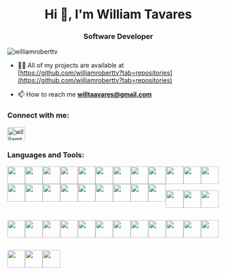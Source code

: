 <h1 align="center">Hi 👋, I'm William Tavares</h1>
<h3 align="center">Software Developer</h3>

<p align="left"> <img src="https://komarev.com/ghpvc/?username=williamroberttv&label=Profile%20views&color=0e75b6&style=flat" alt="williamroberttv" /> </p>

- 👨‍💻 All of my projects are available at [https://github.com/williamroberttv?tab=repositories](https://github.com/williamroberttv?tab=repositories)

- 📫 How to reach me **willtaavares@gmail.com**

<h3 align="left">Connect with me:</h3>
<p align="left">
<a href="https://linkedin.com/in/williamtavares" target="blank"><img align="center" src="https://raw.githubusercontent.com/rahuldkjain/github-profile-readme-generator/master/src/images/icons/Social/linked-in-alt.svg" alt="williamtavares" height="30" width="40" /></a>
</p>

<h3 align="left">Languages and Tools:</h3>

<div style="display:flex; flex-wrap:wrap">
  <img
    src="https://cdn.jsdelivr.net/gh/devicons/devicon/icons/javascript/javascript-original.svg"
    width="40"
    height="40"
  />
  <img
    src="https://cdn.jsdelivr.net/gh/devicons/devicon/icons/typescript/typescript-original.svg"
    width="40"
    height="40"
  />
  <img
    src="https://cdn.jsdelivr.net/gh/devicons/devicon/icons/nodejs/nodejs-original.svg"
    width="40"
    height="40"
  />
  <img
    src="https://cdn.jsdelivr.net/gh/devicons/devicon/icons/python/python-original.svg"
    width="40"
    height="40"
  />
  <img
    src="https://cdn.jsdelivr.net/gh/devicons/devicon/icons/mysql/mysql-original.svg"
    width="40"
    height="40"
  />
  <img
    src="https://cdn.jsdelivr.net/gh/devicons/devicon@latest/icons/mongodb/mongodb-plain-wordmark.svg"
    width="40"
    height="40"
  />
  <img
    src="https://cdn.jsdelivr.net/gh/devicons/devicon/icons/redis/redis-original.svg"
    width="40"
    height="40"
  />
  <img
    src="https://cdn.jsdelivr.net/gh/devicons/devicon@latest/icons/figma/figma-original.svg"
    width="40"
    height="40"
  />
  <img
    src="https://cdn.jsdelivr.net/gh/devicons/devicon@latest/icons/go/go-original-wordmark.svg"
    width="40"
    height="40"
  />
  <img
    src="https://cdn.jsdelivr.net/gh/devicons/devicon@latest/icons/grafana/grafana-original-wordmark.svg"
    width="40"
    height="40"
  />
  <img
    src="https://cdn.jsdelivr.net/gh/devicons/devicon@latest/icons/graphql/graphql-plain-wordmark.svg"
    width="40"
    height="40"
  />
  <img
    src="https://cdn.jsdelivr.net/gh/devicons/devicon@latest/icons/grpc/grpc-original.svg"
    width="40"
    height="40"
  />
  <img
    src="https://cdn.jsdelivr.net/gh/devicons/devicon@latest/icons/nestjs/nestjs-original-wordmark.svg"
    width="40"
    height="40"
  />
  <img
    src="https://cdn.jsdelivr.net/gh/devicons/devicon@latest/icons/nextjs/nextjs-original-wordmark.svg"
    width="40"
    height="40"
  />
  <img
    src="https://cdn.jsdelivr.net/gh/devicons/devicon@latest/icons/insomnia/insomnia-original.svg"
    width="40"
    height="40"
  />
  <img
    src="https://cdn.jsdelivr.net/gh/devicons/devicon@latest/icons/react/react-original-wordmark.svg"
    width="40"
    height="40"
  />
  <img
    src="https://cdn.jsdelivr.net/gh/devicons/devicon@latest/icons/rabbitmq/rabbitmq-original.svg"
    width="40"
    height="40"
  />
  <img
    src="https://cdn.jsdelivr.net/gh/devicons/devicon@latest/icons/postman/postman-original.svg"
    width="40"
    height="40"
  />
  <img
    src="https://cdn.jsdelivr.net/gh/devicons/devicon@latest/icons/postgresql/postgresql-original.svg"
    width="40"
    height="40"
  />
  <img
    src="https://cdn.jsdelivr.net/gh/devicons/devicon@latest/icons/prisma/prisma-original.svg"
    width="40"
    height="40"
  />
  <img
    src="https://cdn.jsdelivr.net/gh/devicons/devicon@latest/icons/apachekafka/apachekafka-original-wordmark.svg"
    width="40"
    height="40"
  />

  <img
    src="https://cdn.jsdelivr.net/gh/devicons/devicon@latest/icons/axios/axios-plain-wordmark.svg"
    width="40"
    height="40"
  />

  <img
    src="https://cdn.jsdelivr.net/gh/devicons/devicon@latest/icons/azure/azure-original.svg"
    width="40"
    height="40"
  />

  <img
    src="https://cdn.jsdelivr.net/gh/devicons/devicon@latest/icons/browserstack/browserstack-original-wordmark.svg"
    width="40"
    height="40"
  />

  <img
    src="https://cdn.jsdelivr.net/gh/devicons/devicon@latest/icons/dbeaver/dbeaver-original.svg"
    width="40"
    height="40"
  />

  <img
    src="https://cdn.jsdelivr.net/gh/devicons/devicon@latest/icons/docker/docker-original-wordmark.svg"
    width="40"
    height="40"
  />

  <img
    src="https://cdn.jsdelivr.net/gh/devicons/devicon@latest/icons/express/express-original-wordmark.svg"
    width="40"
    height="40"
  />

  <img
    src="https://cdn.jsdelivr.net/gh/devicons/devicon@latest/icons/fastapi/fastapi-original.svg"
    width="40"
    height="40"
  />

  <img
    src="https://cdn.jsdelivr.net/gh/devicons/devicon@latest/icons/jasmine/jasmine-original.svg"
    width="40"
    height="40"
  />

  <img
    src="https://cdn.jsdelivr.net/gh/devicons/devicon@latest/icons/jest/jest-plain.svg"
    width="40"
    height="40"
  />

  <img
    src="https://cdn.jsdelivr.net/gh/devicons/devicon@latest/icons/mysql/mysql-original.svg"
    width="40"
    height="40"
  />

  <img
    src="https://cdn.jsdelivr.net/gh/devicons/devicon@latest/icons/vscode/vscode-original.svg"
    width="40"
    height="40"
  />

  <img
    src="https://cdn.jsdelivr.net/gh/devicons/devicon@latest/icons/tailwindcss/tailwindcss-original-wordmark.svg"
    width="40"
    height="40"
  />

  <img
    src="https://cdn.jsdelivr.net/gh/devicons/devicon@latest/icons/swagger/swagger-original.svg"
    width="40"
    height="40"
  />

  <img
    src="https://cdn.jsdelivr.net/gh/devicons/devicon@latest/icons/sqlalchemy/sqlalchemy-original-wordmark.svg"
    width="40"
    height="40"
  />

  <img
    src="https://cdn.jsdelivr.net/gh/devicons/devicon@latest/icons/rxjs/rxjs-original.svg"
    width="40"
    height="40"
  />

  <img
    src="https://cdn.jsdelivr.net/gh/devicons/devicon@latest/icons/sequelize/sequelize-original.svg"
    width="40"
    height="40"
  />

  <img
    src="https://cdn.jsdelivr.net/gh/devicons/devicon@latest/icons/sass/sass-original.svg"
    width="40"
    height="40"
  />

  <img
    src="https://cdn.jsdelivr.net/gh/devicons/devicon@latest/icons/slack/slack-original.svg"
    width="40"
    height="40"
  />
</div>

